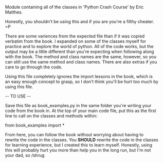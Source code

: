 Module containing all of the classes in 'Python Crash Course' by Eric Matthes.

Honestly, you shouldn't be using this and if you are you're a filthy cheater. =P

There are some variences from the expected file than if it was copied verbatim from the book. I expanded on 
some of the classes myself for practice and to explore the world of python. All of the code works, but the output
may be a little different than you're expecting when following along with the book. The method and class
names are the same, however, so you can still use the same method and class names. There are also extras if you
care to go through the code.

Using this file completely ignores the import lessons in the book, which is an easy enough concept to grasp, so
I don't think you'll be hurt too much by using this file.

-- TO USE --

Save this file as book_examples.py in the same folder you're writing your code from the book in.
At the top of your main code file, put this as the first line to call on the classes and methods within:

from book_examples import *

From here, you can follow the book without worrying about having to rewrite the code in the classes.
You __SHOULD__ rewrite the code in the classes for learning experience, but I created this to learn
myself. Honestly, using this will probably hurt you more than help you in the long run, but I'm not
your dad, so /shrug
